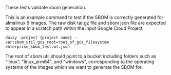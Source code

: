 These tests validate sbom generation. 

This is an example command to test if the SBOM is correctly generated for almalinux 9 images. The raw disk
tar.gz file and sbom json file are expected to appear in a scratch path within the input Google Cloud Project.

```
daisy -project {project name} -var:sbom_util_gcs_root=root_of_gcs_filesystem enterprise_sbom_test.wf.json
```

The root of sbom util should point to a bucket including folders such as "linux", "linux_arm64", and "windows", corresponding to the operating systems of the images which we want to generate the SBOM for.
